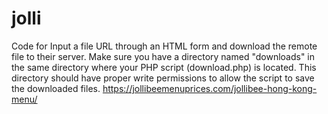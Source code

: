 # jolli
Code for Input a file URL through an HTML form and download the remote file to their server.
Make sure you have a directory named "downloads" in the same directory where your PHP script (download.php) is located. This directory should have proper write permissions to allow the script to save the downloaded files.
https://jollibeemenuprices.com/jollibee-hong-kong-menu/
